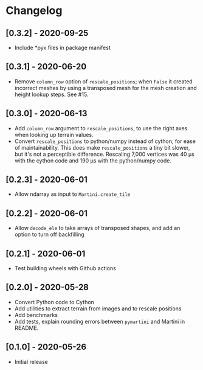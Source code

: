 # Changelog

## [0.3.2] - 2020-09-25

- Include *pyx files in package manifest

## [0.3.1] - 2020-06-20

- Remove `column_row` option of `rescale_positions`; when `False` it created
  incorrect meshes by using a transposed mesh for the mesh creation and height
  lookup steps. See #15.

## [0.3.0] - 2020-06-13

- Add `column_row` argument to `rescale_positions`, to use the right axes when
  looking up terrain values.
- Convert `rescale_positions` to python/numpy instead of cython, for ease of
  maintainability. This does make `rescale_positions` a tiny bit slower, but
  it's not a perceptible difference. Rescaling 7,000 vertices was 40 μs with the
  cython code and 190 μs with the python/numpy code.

## [0.2.3] - 2020-06-01

- Allow ndarray as input to `Martini.create_tile`

## [0.2.2] - 2020-06-01

- Allow `decode_ele` to take arrays of transposed shapes, and add an option to
  turn off backfilling

## [0.2.1] - 2020-06-01

- Test building wheels with Github actions

## [0.2.0] - 2020-05-28

- Convert Python code to Cython
- Add utilities to extract terrain from images and to rescale positions
- Add benchmarks
- Add tests, explain rounding errors between `pymartini` and Martini in README.

## [0.1.0] - 2020-05-26

- Initial release
